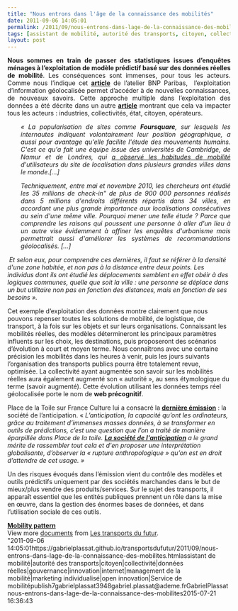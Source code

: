 ```yaml
---
title: "Nous entrons dans l'âge de la connaissance des mobilités"
date: 2011-09-06 14:05:01
permalink: /2011/09/nous-entrons-dans-lage-de-la-connaissance-des-mobilites.html
tags: [assistant de mobilité, autorité des transports, citoyen, collectivité, données réelles, gouvernance, innovation, internet, management de la mobilité, marketing individualisé, open innovation, Service de mobilité]
layout: post
---
```


<p style="text-align: justify"><strong>Nous sommes en train de passer des statistiques issues d’enquêtes ménages à l’exploitation de modèle prédictif basé sur des données réelles de mobilité</strong>. Les conséquences sont immenses, pour tous les acteurs. Comme nous l’indique cet <strong><a href="http://www.atelier.net/articles/letude-de-mobilite-humaine-se-bien-foursquare?utm_source=twitterfeed&utm_medium=twitter">article</a></strong> de l’atelier BNP Paribas,  l’exploitation d’information géolocalisée permet d’accéder à de nouvelles connaissances, de nouveaux savoirs. Cette approche multiple dans l’exploitation des données a été décrite dans un autre <strong><a href="https://gabrielplassat.github.io/transportsdufutur/2011/03/lapport-des-tic-dans-les-transports-vers-le-citoyen-mais-egalement-vers-lautorite.html">article</a></strong> montrant que cela va impacter tous les acteurs : industries, collectivités, état, citoyen, opérateurs. </p>  <!--more-->   <p style="text-align: justify;padding-left: 30px"><em>« La popularisation de sites comme <strong>Foursquare</strong>, sur lesquels les internautes indiquent volontairement leur position géographique, a aussi pour avantage qu'elle facilite l'étude des mouvements humains. C'est ce qu'a fait une équipe issue des universités de Cambridge, de Namur et de Londres, qui <a href="http://arxiv.org/PS_cache/arxiv/pdf/1108/1108.5355v1.pdf">a observé les habitudes de mobilité</a> d'utilisateurs du site de localisation dans plusieurs grandes villes dans le monde.[…]</em></p> <p style="text-align: justify;padding-left: 30px"><em>Techniquement, entre mai et novembre 2010, les chercheurs ont étudié les 35 millions de check-in" de plus de 900 000 personnes réalisés dans 5 millions d'endroits différents répartis dans 34 villes, en accordant une plus grande importance aux localisations consécutives au sein d'une même ville. Pourquoi mener une telle étude ? Parce que comprendre les raisons qui poussent une personne à aller d'un lieu à un autre vise évidemment à affiner les enquêtes d'urbanisme mais permettrait aussi d'améliorer les systèmes de recommandations géolocalisés. […]</em></p> <p style=""text-align: justifypadding-left: 30px""><em> Et selon eux, pour comprendre ces dernières, il faut se référer à la densité d'une zone habitée, et non pas à la distance entre deux points. Les individus dont ils ont étudié les déplacements semblent en effet obéir à des logiques communes, quelle que soit la ville : une personne se déplace dans un but utilitaire non pas en fonction des distances, mais en fonction de ses besoins ».</em></p> <p style=""text-align: justify"">Cet exemple d’exploitation des données montre clairement que nous pouvons repenser toutes les solutions de mobilité, de logistique, de transport, à la fois sur les objets et sur leurs organisations. Connaissant les mobilités réelles, des modèles détermineront les principaux paramètres influents sur les choix, les destinations, puis proposeront des scénarios d’évolution à court et moyen terme. Nous connaîtrons avec une certaine précision les mobilités dans les heures à venir, puis les jours suivants  l’organisation des transports publics pourra être totalement revue, optimisée. La collectivité ayant augmentée son savoir sur les mobilités réelles aura également augmenté son « autorité », au sens étymologique du terme (savoir augmenté). Cette évolution utilisant les données temps réel géolocalisée porte le nom de <strong>web précognitif</strong>.</p> <p style=""text-align: justify"">Place de la Toile sur France Culture lui a consacré la <strong><a href=""http://www.franceculture.com/emission-place-de-la-toile-la-societe-de-l-anticipation-2011-09-03.html"">dernière émission</a></strong> : la société de l’anticipation. « <em>L’anticipation, la capacité qu’ont les ordinateurs, grâce au traitement d’immenses masses données, à se transformer en outils de prédictions, c’est une question que l’on a traité de manière éparpillée dans </em><em>Place de la toile</em><em>. <a href=""http://www.inculte.fr/La-Societe-de-l-anticipation""><em><strong>La société de l'anticipation</strong></em></a> a le grand mérite de rassembler tout cela et d'en proposer une interprétation globalisante, d’observer la « rupture anthropologique » qu’on est en droit d’attendre de cet usage. » </em> </p> <p style=""text-align: justify"">Un des risques évoqués dans l’émission vient du contrôle des modèles et outils prédictifs uniquement par des sociétés marchandes dans le but de mieux/plus vendre des produits/services. Sur le sujet des transports, il apparaît essentiel que les entités publiques prennent un rôle dans la mise en œuvre, dans la gestion des énormes bases de données, et dans l’utilisation sociale de ces outils.</p> <div id=""__ss_9148141"" style=""width: 477px""><strong style=""margin: 12px 0 4px""><a href=""http://www.slideshare.net/transportsdufutur/mobility-pattern"" title=""Mobility pattern"">Mobility pattern</a></strong>        <div style=""padding: 5px 0 12px"">View more <a href=""http://www.slideshare.net/"">documents</a> from <a href=""http://www.slideshare.net/transportsdufutur"">Les transports du futur</a>.</div> </div>"2011-09-06 14:05:01https://gabrielplassat.github.io/transportsdufutur/2011/09/nous-entrons-dans-lage-de-la-connaissance-des-mobilites.htmlassistant de mobilité|autorité des transports|citoyen|collectivité|données réelles|gouvernance|innovation|internet|management de la mobilité|marketing individualisé|open innovation|Service de mobilitépublish7gabrielplassat3948gabriel.plassat@ademe.frGabrielPlassatnous-entrons-dans-lage-de-la-connaissance-des-mobilites2015-07-21 16:36:43
